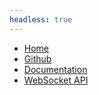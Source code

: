 ```yaml
---
headless: true
---
```


- [Home](/)
- [Github](https://github.com/dwrtc/dwrtc/)
- [Documentation](https://docs.dwrtc.net/)
- [WebSocket API](https://docs.dwrtc.net/dwrtc/ch.hsr.dsl.dwrtc.websocket/)
